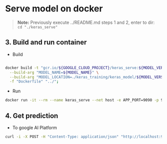 # Serve model on docker

> **Note:** Previously execute ../README.md steps 1 and 2, enter to dir:
  </br> `cd "./keras_serve"`

## 3. Build and run container
- Build
```bash

docker build -t "gcr.io/${GOOGLE_CLOUD_PROJECT}/keras_serve:${MODEL_VERSION}" \
  --build-arg "MODEL_NAME=${MODEL_NAME}" \
  --build-arg "MODEL_LOCATION=./keras_training/keras_model/${MODEL_VERSION}/" \
  -f "Dockerfile" "../";
```
- Run
```bash
docker run -it --rm --name keras_serve --net host -e APP_PORT=9090 -p 9090:9090 -p 8500:8500 "gcr.io/${GOOGLE_CLOUD_PROJECT}/keras_serve:${MODEL_VERSION}";
```

## 4. Get prediction
- To google AI Platform
```bash
curl -i -X POST -H "Content-Type: application/json" "http://localhost:9090/v1/models/${MODEL_NAME}:predict" -d "${BODY}";
```
